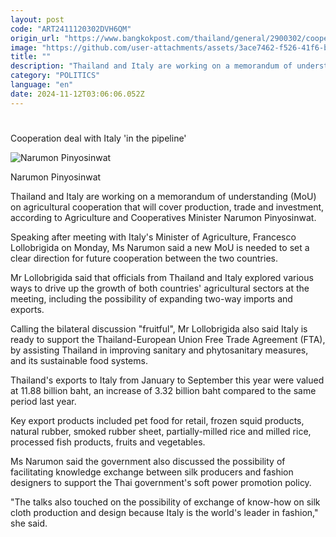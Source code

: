 ```yaml
---
layout: post
code: "ART2411120302DVH6QM"
origin_url: "https://www.bangkokpost.com/thailand/general/2900302/cooperation-deal-with-italy-in-the-pipeline"
image: "https://github.com/user-attachments/assets/3ace7462-f526-41f6-b369-923559cd417e"
title: ""
description: "Thailand and Italy are working on a memorandum of understanding (MoU) on agricultural cooperation that will cover production, trade and investment, according to Agriculture and Cooperatives Minister Narumon Pinyosinwat."
category: "POLITICS"
language: "en"
date: 2024-11-12T03:06:06.052Z
---
```


# 

Cooperation deal with Italy 'in the pipeline'

![Narumon Pinyosinwat](https://github.com/user-attachments/assets/0d0ea606-b11d-4c07-96c1-77b40fbbc263)

Narumon Pinyosinwat

Thailand and Italy are working on a memorandum of understanding (MoU) on agricultural cooperation that will cover production, trade and investment, according to Agriculture and Cooperatives Minister Narumon Pinyosinwat.

Speaking after meeting with Italy's Minister of Agriculture, Francesco Lollobrigida on Monday, Ms Narumon said a new MoU is needed to set a clear direction for future cooperation between the two countries.

Mr Lollobrigida said that officials from Thailand and Italy explored various ways to drive up the growth of both countries' agricultural sectors at the meeting, including the possibility of expanding two-way imports and exports.

Calling the bilateral discussion "fruitful", Mr Lollobrigida also said Italy is ready to support the Thailand-European Union Free Trade Agreement (FTA), by assisting Thailand in improving sanitary and phytosanitary measures, and its sustainable food systems.

Thailand's exports to Italy from January to September this year were valued at 11.88 billion baht, an increase of 3.32 billion baht compared to the same period last year.

Key export products included pet food for retail, frozen squid products, natural rubber, smoked rubber sheet, partially-milled rice and milled rice, processed fish products, fruits and vegetables.

Ms Narumon said the government also discussed the possibility of facilitating knowledge exchange between silk producers and fashion designers to support the Thai government's soft power promotion policy.

"The talks also touched on the possibility of exchange of know-how on silk cloth production and design because Italy is the world's leader in fashion," she said.